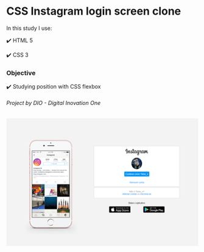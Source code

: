# CSS Instagram login screen clone

In this study I use:

:heavy_check_mark: HTML 5

:heavy_check_mark: CSS 3



### Objective

:heavy_check_mark: Studying position with CSS flexbox



###### Project by DIO - Digital Inovation One

###### <img src="./img/image-20210505130120913.png" alt="site image" style="zoom: 80%;" />
